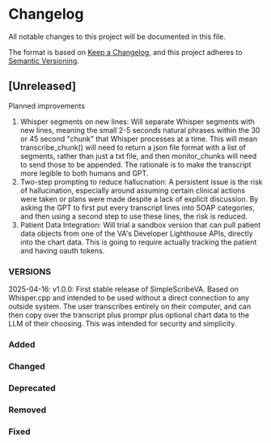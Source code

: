# Changelog

All notable changes to this project will be documented in this file.

The format is based on [Keep a Changelog](https://keepachangelog.com/en/1.1.0/),
and this project adheres to [Semantic Versioning](https://semver.org/spec/v2.0.0.html).

## [Unreleased]
Planned improvements
1. Whisper segments on new lines: Will separate Whisper segments with new lines, meaning the small 2-5 seconds natural phrases within the 30 or 45 second "chunk" that Whisper processes at a time. This will mean transcribe_chunk() will need to return a json file format with a list of segments, rather than just a txt file, and then monitor_chunks will need to send those to be appended. The rationale is to make the transcript more legible to both humans and GPT.
2. Two-step prompting to reduce hallucnation: A persistent issue is the risk of hallucination, especially around assuming certain clinical actions were taken or plans were made despite a lack of explicit discussion. By asking the GPT to first put every transcript lines into SOAP categories, and then using a second step to use these lines, the risk is reduced.
3. Patient Data Integration: Will trial a sandbox version that can pull patient data objects from one of the VA's Developer Lighthouse APIs, directly into the chart data. This is going to require actually tracking the patient and having oauth tokens. 

### VERSIONS
2025-04-16: v1.0.0:  First stable release of SimpleScribeVA. Based on Whisper.cpp and intended to be used without a direct connection to any outside system. The user transcribes entirely on their computer, and can then copy over the transcript plus prompr plus optional chart data to the LLM of their choosing. This was intended for security and simplicity.

### Added
### Changed
### Deprecated
### Removed
### Fixed
